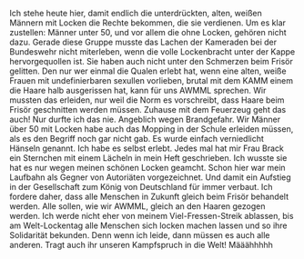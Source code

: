 Ich stehe heute hier, damit endlich die unterdrückten, alten, weißen Männern mit Locken die Rechte bekommen, die sie verdienen. Um es klar zustellen: Männer unter 50, und vor allem die ohne Locken, gehören nicht dazu. Gerade diese Gruppe musste das Lachen der Kameraden bei der Bundeswehr nicht miterleben, wenn die volle Lockenbracht unter der Kappe hervorgequollen ist. Sie haben auch nicht unter den Schmerzen beim Frisör gelitten. Den nur wer einmal die Qualen erlebt hat, wenn eine alten, weiße Frauen mit undefinierbaren sexullen vorlieben, brutal mit dem KAMM einem die Haare halb ausgerissen hat, kann für uns AWMML sprechen. Wir mussten das erleiden, nur weil die Norm es vorschreibt, dass Haare beim Frisör geschnitten werden müssen. Zuhause mit dem Feuerzeug geht das auch! Nur durfte ich das nie. Angeblich wegen Brandgefahr.
Wir Männer über 50 mit Locken habe auch das Mopping in der Schule erleiden müssen, als es den Begriff noch gar nicht gab. Es wurde einfach verniedlicht Hänseln genannt. Ich habe es selbst erlebt. Jedes mal hat mir Frau Brack ein Sternchen mit einem Lächeln in mein Heft geschrieben. Ich wusste sie hat es nur wegen meinen schönen Locken geamcht. Schon hier war mein Laufbahn als Gegner von Autoriäten vorgezeichnet. Und damit ein Aufstieg in der Gesellschaft zum König von Deutschland für immer verbaut.
Ich fordere daher, dass alle Menschen in Zukunft gleich beim Frisör behandelt werden. Alle sollen, wie wir AWMML, gleich an den Haaren gezogen werden. Ich werde nicht eher von meinem Viel-Fressen-Streik ablassen, bis am Welt-Lockentag alle Menschen sich locken machen lassen und so ihre Solidarität bekunden. Denn wenn ich leide, dann müssen es auch alle anderen. Tragt auch ihr unseren Kampfspruch in die Welt! Määähhhhh